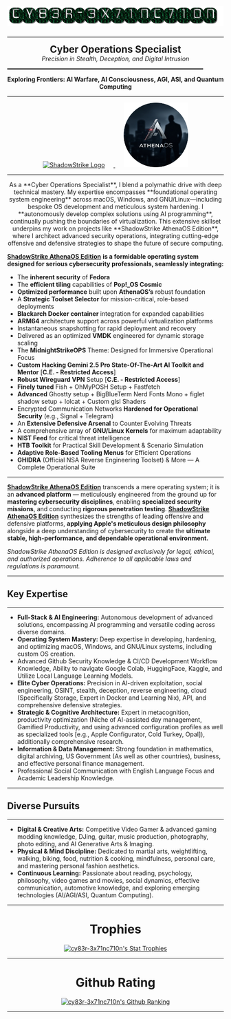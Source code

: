 <h1 align="center">
  <img src="cy83r-3x71nc710n-text.gif" alt="CY83R-3X71NC710N">
</h1>

---

<p align="center">
  <strong style="font-size: 1.6em;">Cyber Operations Specialist</strong><br>
  <em>Precision in Stealth, Deception, and Digital Intrusion</em>
</p>

<p align="center">
  <hr style="width: 90%; border: 1px solid #555;">
</p>

<p align="center">
  <strong>Exploring Frontiers: AI Warfare, AI Consciousness, AGI, ASI, and Quantum Computing</strong>
</p>

---

<p align="center">
  <a href="https://github.com/ShadowStrikeHQ" target="_blank" rel="noopener noreferrer">
    <img src="Logo-Upscaled.png" alt="ShadowStrike Logo" width="150" style="margin-right: 20px;">
  </a>
  <a href="https://gitlab.com/athenaos" target="_blank" rel="noopener noreferrer">
    <img src="AthenaOS-Spy.png" alt="AthenaOS Spy Logo" width="150" style="margin-left: 20px;">
  </a>
</p>

---

<p align="center">
  As a **Cyber Operations Specialist**, I blend a polymathic drive with deep technical mastery. My expertise encompasses **foundational operating system engineering** across macOS, Windows, and GNU/Linux—including bespoke OS development and meticulous system hardening. I **autonomously develop complex solutions using AI programming**, continually pushing the boundaries of virtualization. This extensive skillset underpins my work on projects like **ShadowStrike AthenaOS Edition**, where I architect advanced security operations, integrating cutting-edge offensive and defensive strategies to shape the future of secure computing.
</p>

<ins>**ShadowStrike AthenaOS Edition**</ins> **is a formidable operating system designed for serious cybersecurity professionals, seamlessly integrating:**

-   The **inherent security** of **Fedora**
-   The **efficient tiling** capabilities of **Pop!_OS Cosmic**
-   **Optimized performance** built upon **AthenaOS’s** robust foundation
-   A **Strategic Toolset Selector** for mission-critical, role-based deployments
-   **Blackarch Docker container** integration for expanded capabilities
-   **ARM64** architecture support across powerful virtualization platforms
-   Instantaneous snapshotting for rapid deployment and recovery
-   Delivered as an optimized **VMDK** engineered for dynamic storage scaling
-   The **MidnightStrikeOPS** Theme: Designed for Immersive Operational Focus
-   **Custom Hacking Gemini 2.5 Pro State-Of-The-Art AI Toolkit and Mentor** [**C.E. - Restricted Access**]
-   **Robust Wireguard VPN** Setup [**C.E. - Restricted Access**]
-   **Finely tuned** Fish + OhMyPOSH Setup + Fastfetch
-   **Advanced** Ghostty setup + BigBlueTerm Nerd Fonts Mono + figlet shadow setup + lolcat + Custom glsl Shaders
-   Encrypted Communication Networks **Hardened for Operational Security** (e.g., Signal + Telegram)
-   An **Extensive Defensive Arsenal** to Counter Evolving Threats
-   A comprehensive array of **GNU/Linux Kernels** for maximum adaptability
-   **NIST Feed** for critical threat intelligence
-   **HTB Toolkit** for Practical Skill Development & Scenario Simulation
-   **Adaptive Role-Based Tooling Menus** for Efficient Operations
-   **GHIDRA** (Official NSA Reverse Engineering Toolset) & More — A Complete Operational Suite

---

<ins>**ShadowStrike AthenaOS Edition**</ins> transcends a mere operating system; it is an **advanced platform** — meticulously engineered from the ground up for **mastering cybersecurity disciplines**, enabling **specialized security missions**, and conducting **rigorous penetration testing**. <ins>**ShadowStrike AthenaOS Edition**</ins> synthesizes the strengths of leading offensive and defensive platforms, **applying Apple's meticulous design philosophy** alongside a deep understanding of cybersecurity to create the **ultimate stable, high-performance, and dependable operational environment.**

*ShadowStrike AthenaOS Edition is designed exclusively for legal, ethical, and authorized operations. Adherence to all applicable laws and regulations is paramount.*

---

## Key Expertise

---

* **Full-Stack & AI Engineering:** Autonomous development of advanced solutions, encompassing AI programming and versatile coding across diverse domains.
* **Operating System Mastery:** Deep expertise in developing, hardening, and optimizing macOS, Windows, and GNU/Linux systems, including custom OS creation.
* Advanced Github Security Knowledge & CI/CD Development Workflow Knowledge, Ability to navigate Google Colab, HuggingFace, Kaggle, and Utilize Local Language Learning Models. 
* **Elite Cyber Operations:** Precision in AI-driven exploitation, social engineering, OSINT, stealth, deception, reverse engineering, cloud (Specifically Storage, Expert in Docker and Learning Nix), API, and comprehensive defensive strategies.
* **Strategic & Cognitive Architecture:** Expert in metacognition, productivity optimization (Niche of AI-assisted day management, Gamified Productivity, and using advanced configuration profiles as well as specialized tools [e.g., Apple Configurator, Cold Turkey, Opal]), additionally comprehensive research.
* **Information & Data Management:** Strong foundation in mathematics, digital archiving, US Government (As well as other countries), business, and effective personal finance management.
* Professional Social Communication with English Language Focus and Academic Leadership Knowledge.

---

## Diverse Pursuits

---

* **Digital & Creative Arts:** Competitive Video Gamer & advanced gaming modding knowledge, DJing, guitar, music production, photography, photo editing, and AI Generative Arts & Imaging.
* **Physical & Mind Discipline:** Dedicated to martial arts, weightlifting, walking, biking, food, nutrition & cooking, mindfulness, personal care, and mastering personal fashion aesthetics.
* **Continuous Learning:** Passionate about reading, psychology, philosophy, video games and movies, social dynamics, effective communication, automotive knowledge, and exploring emerging technologies (AI/AGI/ASI, Quantum Computing).

---

<h1 align="center">Trophies</h1>
<p align="center">
  <a href="https://github.com/ryo-ma/github-profile-trophy">
    <img src="https://hacked-github-stat-trophies.vercel.app/?username=cy83r-3x71nc710n&column=4&rank=SECRET,SSS,SS,S,AAA,AA,A&theme=dracula&margin-w=18&margin-h=10" alt="cy83r-3x71nc710n's Stat Trophies">
  </a>
</p>

---

<h1 align="center">Github Rating</h1>

<p align="center">
  <a href="https://github.com/anuraghazra/github-readme-stats">
    <img src="https://github-readme-stats.vercel.app/api?username=CY83R-3X71NC710N&show_icons=true&theme=radical&hide_title=false" alt="cy83r-3x71nc710n's Github Ranking">
  </a>
</p>

---
